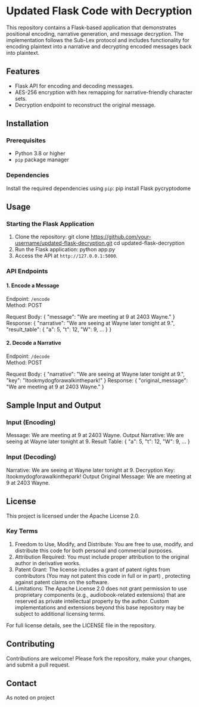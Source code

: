  # Updated Flask Code with Decryption

This repository contains a Flask-based application that demonstrates positional encoding, narrative generation, and message decryption. The implementation follows the Sub-Lex protocol and includes functionality for encoding plaintext into a narrative and decrypting encoded messages back into plaintext.

## Features
- Flask API for encoding and decoding messages.
- AES-256 encryption with hex remapping for narrative-friendly character sets.
- Decryption endpoint to reconstruct the original message.

## Installation
### Prerequisites
- Python 3.8 or higher
- `pip` package manager

### Dependencies
Install the required dependencies using `pip`:
pip install Flask pycryptodome

## Usage
### Starting the Flask Application
1. Clone the repository:
   git clone https://github.com/your-username/updated-flask-decryption.git
   cd updated-flask-decryption
2. Run the Flask application:
   python app.py
3. Access the API at `http://127.0.0.1:5000`.

### API Endpoints
#### 1. Encode a Message
   Endpoint: `/encode`  
   Method: POST  

   Request Body:
   {
       "message": "We are meeting at 9 at 2403 Wayne."
   }
   Response:
   {
       "narrative": "We are seeing at Wayne later tonight at 9.",
       "result_table": {
           "a": 5,
           "t": 12,
           "W": 9,
           ...
       }
   }

#### 2. Decode a Narrative
   Endpoint: `/decode`  
   Method: POST  

   Request Body:
   {
       "narrative": "We are seeing at Wayne later tonight at 9.",
       "key": "Itookmydogforawalkinthepark!"
   }
   Response:
   {
       "original_message": "We are meeting at 9 at 2403 Wayne."
   }

## Sample Input and Output
### Input (Encoding)
Message:
We are meeting at 9 at 2403 Wayne.
Output
Narrative:
We are seeing at Wayne later tonight at 9.
Result Table:
{
    "a": 5,
    "t": 12,
    "W": 9,
    ...
}

### Input (Decoding)
Narrative:
We are seeing at Wayne later tonight at 9.
Decryption Key:
Itookmydogforawalkinthepark!
Output
Original Message:
We are meeting at 9 at 2403 Wayne.

## License
This project is licensed under the Apache License 2.0. 

### Key Terms
1. Freedom to Use, Modify, and Distribute: You are free to use, modify, and distribute this code for both personal and commercial purposes.
2. Attribution Required: You must include proper attribution to the original author in derivative works.
3. Patent Grant: The license includes a grant of patent rights from contributors (You may not patent this code in full or in part) , protecting against patent claims on the software.
4. Limitations: The Apache License 2.0 does not grant permission to use proprietary components (e.g., audiobook-related extensions) that are reserved as private intellectual property by the author. Custom implementations and extensions beyond this base repository may be subject to additional licensing terms.

For full license details, see the LICENSE file in the repository.

## Contributing
Contributions are welcome! Please fork the repository, make your changes, and submit a pull request.

## Contact
As noted on project 
